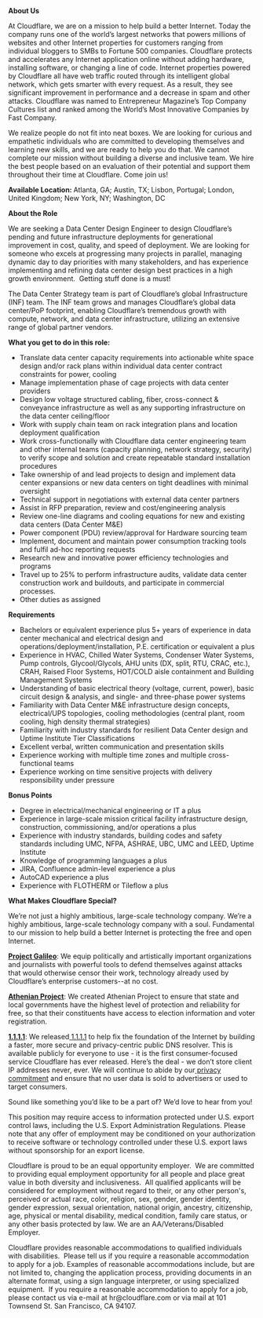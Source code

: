 <div class="content-intro">
	<div><strong>About Us</strong></div>
	<div>
		<p>At Cloudflare, we are on a mission to help build a better Internet. Today the company runs one of the world’s largest networks that powers millions of websites and other Internet properties for customers ranging from individual bloggers to SMBs to Fortune 500 companies. Cloudflare protects and accelerates any Internet application online without adding hardware, installing software, or changing a line of code. Internet properties powered by Cloudflare all have web traffic routed through its intelligent global network, which gets smarter with every request. As a result, they see significant improvement in performance and a decrease in spam and other attacks. Cloudflare was named to Entrepreneur Magazine’s Top Company Cultures list and ranked among the World’s Most Innovative Companies by Fast Company.&nbsp;</p>
		<p><span style="font-weight: 400;">We realize people do not fit into neat boxes. We are looking for curious and empathetic individuals who are committed to developing themselves and learning new skills, and we are ready to help you do that. We cannot complete our mission without building a diverse and inclusive team. We hire the best people based on an evaluation of their potential and support them throughout their time at Cloudflare. Come join us!&nbsp;</span></p>
	</div>
</div>
<p><strong>Available Location: </strong>Atlanta, GA; Austin, TX; Lisbon, Portugal; London, United Kingdom; New York, NY; Washington, DC</p>
<p><strong>About the Role</strong></p>
<p>We are seeking a Data Center Design Engineer to design Cloudflare’s pending and future infrastructure deployments for generational improvement in cost, quality, and speed of deployment. We are looking for someone who excels at progressing many projects in parallel, managing dynamic day to day priorities with many stakeholders, and has experience implementing and refining data center design best practices in a high growth environment. &nbsp;Getting stuff done is a must!</p>
<p>The Data Center Strategy team is part of Cloudflare’s global Infrastructure (INF) team. The INF team grows and manages Cloudflare’s global data center/PoP footprint, enabling Cloudflare’s tremendous growth with compute, network, and data center infrastructure, utilizing an extensive range of global partner vendors. &nbsp;</p>
<p><strong>What you get to do in this role:</strong></p>
<ul>
	<li>Translate data center capacity requirements into actionable white space design and/or rack plans within individual data center contract constraints for power, cooling</li>
	<li>Manage implementation phase of cage projects with data center providers</li>
	<li>Design low voltage structured cabling, fiber, cross-connect &amp; conveyance infrastructure as well as any supporting infrastructure on the data center ceiling/floor</li>
	<li>Work with supply chain team on rack integration plans and location deployment qualification</li>
	<li>Work cross-functionally with Cloudflare data center engineering team and other internal teams (capacity planning, network strategy, security) to verify scope and solution and create repeatable standard installation procedures</li>
	<li>Take ownership of and lead projects to design and implement data center expansions or new data centers on tight deadlines with minimal oversight</li>
	<li>Technical support in negotiations with external data center partners</li>
	<li>Assist in RFP preparation, review and cost/engineering analysis</li>
	<li>Review one-line diagrams and cooling equations for new and existing data centers (Data Center M&amp;E)</li>
	<li>Power component (PDU) review/approval for Hardware sourcing team</li>
	<li>Implement, document and maintain power consumption tracking tools and fulfil ad-hoc reporting requests</li>
	<li>Research new and innovative power efficiency technologies and programs</li>
	<li>Travel up to 25% to perform infrastructure audits, validate data center construction work and buildouts, and participate in commercial processes.</li>
	<li>Other duties as assigned</li>
</ul>
<p><strong>Requirements</strong></p>
<ul>
	<li>Bachelors or equivalent experience plus 5+ years of experience in data center mechanical and electrical design and operations/deployment/installation, P.E. certification or equivalent a plus</li>
	<li>Experience in HVAC, Chilled Water Systems, Condenser Water Systems, Pump controls, Glycool/Glycols, AHU units (DX, split, RTU, CRAC, etc.), CRAH, Raised Floor Systems, HOT/COLD aisle containment and Building Management Systems</li>
	<li>Understanding of basic electrical theory (voltage, current, power), basic circuit design &amp; analysis, and single- and three-phase power systems</li>
	<li>Familiarity with Data Center M&amp;E infrastructure design concepts, electrical/UPS topologies, cooling methodologies (central plant, room cooling, high density thermal strategies)</li>
	<li>Familiarity with industry standards for resilient Data Center design and Uptime Institute Tier Classifications</li>
	<li>Excellent verbal, written communication and presentation skills</li>
	<li>Experience working with multiple time zones and multiple cross-functional teams</li>
	<li>Experience working on time sensitive projects with delivery responsibility under pressure</li>
</ul>
<p><strong>Bonus Points</strong></p>
<ul>
	<li>Degree in electrical/mechanical engineering or IT a plus</li>
	<li>Experience in large-scale mission critical facility infrastructure design, construction, commissioning, and/or operations a plus</li>
	<li>Experience with industry standards, building codes and safety standards including UMC, NFPA, ASHRAE, UBC, UMC and LEED, Uptime Institute</li>
	<li>Knowledge of programming languages a plus</li>
	<li>JIRA, Confluence admin-level experience a plus</li>
	<li>AutoCAD experience a plus</li>
	<li>Experience with FLOTHERM or Tileflow a plus</li>
</ul>
<div class="content-conclusion">
	<p><strong>What Makes Cloudflare Special?</strong></p>
	<p><span style="font-weight: 400;">We’re not just a highly ambitious, large-scale technology company. We’re a highly ambitious, large-scale technology company with a soul. Fundamental to our mission to help build a better Internet is protecting the free and open Internet.</span></p>
	<p><a href="https://blog.cloudflare.com/protecting-free-expression-online/"><strong>Project Galileo</strong></a><span style="font-weight: 400;">: We equip politically and artistically important organizations and journalists with powerful tools to defend themselves against attacks that would otherwise censor their work, technology already used by Cloudflare’s enterprise customers--at no cost.</span></p>
	<p><strong><a href="https://www.cloudflare.com/athenian/">Athenian Project</a></strong><span style="font-weight: 400;">: We created Athenian Project to ensure that state and local governments have the highest level of protection and reliability for free, so that their constituents have access to election information and voter registration.</span></p>
	<p><a href="https://1.1.1.1/"><strong>1.1.1.1</strong></a><span style="font-weight: 400;">: We released</span><a href="https://1.1.1.1/"> <span style="font-weight: 400;">1.1.1.1</span></a><span style="font-weight: 400;"> to help fix the foundation of the Internet by building a faster, more secure and privacy-centric public DNS resolver. This is available publicly for everyone to use - it is the first consumer-focused service Cloudflare has ever released. Here’s the deal - we don’t store client IP addresses never, ever. We will continue to abide by our</span><a href="https://developers.cloudflare.com/1.1.1.1/privacy/public-dns-resolver"> privacy commitment</a><span style="font-weight: 400;"> and ensure that no user data is sold to advertisers or used to target consumers.</span></p>
	<p><span style="font-weight: 400;">Sound like something you’d like to be a part of? We’d love to hear from you!</span></p>
	<p><span style="font-weight: 400;">This position may require access to information protected under U.S. export control laws, including the U.S. Export Administration Regulations. Please note that any offer of employment may be conditioned on your authorization to receive software or technology controlled under these U.S. export laws without sponsorship for an export license.</span></p>
	<p><span style="font-weight: 400;">Cloudflare is proud to be an equal opportunity employer. &nbsp;We are committed to providing equal employment opportunity for all people and place great value in both diversity and inclusiveness. &nbsp;All qualified applicants will be considered for employment without regard to their, or any other person's, perceived or actual</span> <span style="font-weight: 400;">race, color, religion, sex, gender, gender identity, gender expression, sexual orientation, national origin, ancestry, citizenship, age, physical or mental disability, medical condition, family care status, or any other basis protected by law. </span><span style="font-weight: 400;">We are an AA/Veterans/Disabled Employer.</span></p>
	<p><span style="font-weight: 400;">Cloudflare provides reasonable accommodations to qualified individuals with disabilities. &nbsp;Please tell us if you require a reasonable accommodation to apply for a job. Examples of reasonable accommodations include, but are not limited to, changing the application process, providing documents in an alternate format, using a sign language interpreter, or using specialized equipment. &nbsp;If you require a reasonable accommodation to apply for a job, please contact us via e-mail at </span><span style="font-weight: 400;">hr@cloudflare.com</span><span style="font-weight: 400;"> or via mail at 101 Townsend St. San Francisco, CA 94107.</span></p>
</div>